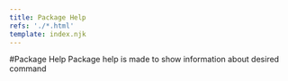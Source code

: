 ```yaml
---
title: Package Help
refs: './*.html'
template: index.njk
---
```


#Package Help
Package help is made to show information about desired command